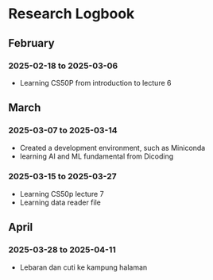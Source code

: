 # Research Logbook

## February

### 2025-02-18 to 2025-03-06

- Learning CS50P from introduction to lecture 6

## March

### 2025-03-07 to 2025-03-14

- Created a development environment, such as Miniconda
- learning AI and ML fundamental from Dicoding

### 2025-03-15 to 2025-03-27

- Learning CS50p lecture 7
- Learning data reader file

## April

### 2025-03-28 to 2025-04-11

- Lebaran dan cuti ke kampung halaman

